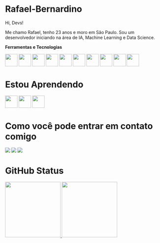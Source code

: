 # Rafael-Bernardino

Hi, Devs!

Me chamo Rafael, tenho 23 anos e moro em São Paulo. Sou um desenvolvedor iniciando na área de IA, Machine Learning e Data Science.

**Ferramentas e Tecnologias**

  
<div class='container'>
<img loading="lazy" src="https://cdn.jsdelivr.net/gh/devicons/devicon@latest/icons/python/python-original-wordmark.svg" width ="40" heigth ="40" />
  <img loading="lazy" src="https://cdn.jsdelivr.net/gh/devicons/devicon@latest/icons/html5/html5-original-wordmark.svg" width ="40" heigth ="40" />
<img loading="lazy" src="https://cdn.jsdelivr.net/gh/devicons/devicon@latest/icons/css3/css3-original-wordmark.svg" width ="40" heigth ="40" />
<img loading="lazy" src="https://cdn.jsdelivr.net/gh/devicons/devicon@latest/icons/googlecloud/googlecloud-original-wordmark.svg" width ="40" heigth ="40" />
<img loading="lazy" src="https://cdn.jsdelivr.net/gh/devicons/devicon@latest/icons/pandas/pandas-original-wordmark.svg" width ="40" heigth ="40" />
<img loading="lazy" src="https://cdn.jsdelivr.net/gh/devicons/devicon@latest/icons/debian/debian-original-wordmark.svg" width ="40" heigth ="40" />
<img loading="lazy" src="https://cdn.jsdelivr.net/gh/devicons/devicon@latest/icons/jupyter/jupyter-original-wordmark.svg" width ="40" heigth ="40" />
<img loading="lazy" src="https://cdn.jsdelivr.net/gh/devicons/devicon@latest/icons/git/git-original-wordmark.svg" width ="40" heigth ="40" />
<img loading="lazy" src="https://cdn.jsdelivr.net/gh/devicons/devicon@latest/icons/mysql/mysql-original-wordmark.svg" width ="40" heigth ="40" />
<img loading="lazy" src="https://cdn.jsdelivr.net/gh/devicons/devicon@latest/icons/keras/keras-original-wordmark.svg" width ="40" heigth ="40" />

      

      
          


# Estou Aprendendo

<img loading="lazy" src="https://cdn.jsdelivr.net/gh/devicons/devicon@latest/icons/r/r-plain.svg" width ="40" heigth ="40" />
<img loading="lazy" src="https://cdn.jsdelivr.net/gh/devicons/devicon@latest/icons/javascript/javascript-plain.svg" width ="40" heigth ="40" />
<img loading="lazy" src="https://cdn.jsdelivr.net/gh/devicons/devicon@latest/icons/go/go-original-wordmark.svg" width ="40" heigth ="40" />




# Como você pode entrar em contato comigo

<div>
<a href="https://instagram.com/seu-usuário-instagram-aqui" target="_blank"><img loading="lazy" src="https://img.shields.io/badge/-Instagram-%23E4405F?style=for-the-badge&logo=instagram&logoColor=white" target="_blank"></a>
<a href = "mailto:rafaelbernardinoriveira2@gmail.com"><img loading="lazy" src="https://img.shields.io/badge/Gmail-D14836?style=for-the-badge&logo=gmail&logoColor=white" target="_blank"></a>
<a href="https://www.linkedin.com/in/rafael-bernardino-835b8719a/" target="_blank"><img loading="lazy" src="https://img.shields.io/badge/-LinkedIn-%230077B5?style=for-the-badge&logo=linkedin&logoColor=white" target="_blank"></a>   
</div>

# GitHub Status
<div>
<a href="https://github.com/RafaelBernardinoDev">
<img loading="lazy" height="180em" src="https://github-readme-stats.vercel.app/api/top-langs/?username=seu-usuário-aqui&layout=compact&langs_count=7&theme=dracula"/>
<img loading="lazy" height="180em" src="https://github-readme-stats.vercel.app/api?username=seu-usuário-aqui&show_icons=true&theme=dracula&include_all_commits=true&count_private=true"/>
</div>
